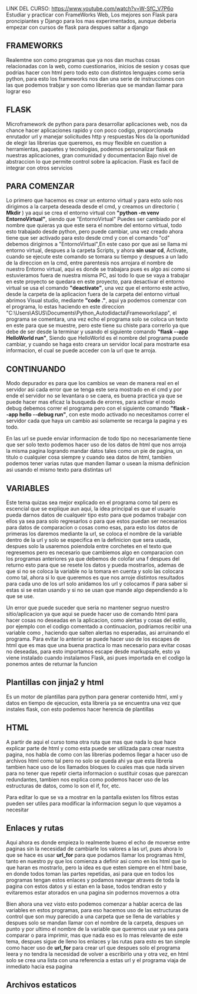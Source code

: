 LINK DEL CURSO: https://www.youtube.com/watch?v=W-SfC_V7P6o
Estudiar y practicar con FrameWorks Web, Los mejores son Flask para proncipiantes y Django para los mas experimentados, aunque deberia empezar con cursos de flask para despues saltar a django

## FRAMEWORKS 
Realemtne son como programas que ya nos dan muchas cosas relacionadas con la web, como cuestionarios, inicios de sesion y cosas que podrias hacer con html pero todo esto con distintos lenguajes como seria python, para esto los frameworks nos dan una serie de instrucciones con las que podemos trabjar y son como librerias que se mandan llamar para lograr eso


## FLASK
Microframework de python para para desarrollar aplicaciones web, nos da chance hacer aplicaciones rapido y con poco codigo, proporcionada enrutador url y manejar solicitudes http y respuestas
Nos da la oportunidad de elegir las librerias que queremos, es muy flexible en cuestion a herramientas, paquetes y tecnologias, podemos personalizar flask en nuestras aplicaciones, gran comunidad y documentacion
Bajo nivel de abstraccion lo que permite control sobre la aplicacion. Flask es facil de integrar con otros servicios

## PARA COMENZAR
Lo primero que hacemos es crear un entorno virtual y para esto solo nos dirigimos a la carpeta deseada desde el cmd, y creamos un directorio ( **Mkdir**  ) ya aqui se crea el entorno virtual con **"python -m venv EntornoVirtual"**, siendo que "EntornoVirtual" Puedes ser cambiado por el nombre que quieras ya que este sera el nombre del entorno virtual, todo esto trabajado desde python, pero puede cambiar, una vez creado ahora tiene que ser activado para esto desde cmd y con el comando "cd" debemos dirigirnos a "EntornoVirtual",En este caso por que asi se llama mi entorno virtual, despues a la carpeta Scripts, y ahora **sin usar cd**, Activate, cuando se ejecute este comando se tomara su tiempo y despues a un lado de la direccion en la cmd, entre parentesis nos arrojara el nombre de nuestro Entorno virtual, aqui es donde se trabajara pues es algo asi como si estuvieramos fuera de nuestra misma PC, asi todo lo que se vaya a trabajar en este proyecto se quedara en este proyecto, para desactivar el entorno virtual se usa el comando **"deactivate"**, una vez que el entorno este activo, desde la carpeta de la aplicacion fuera de la carpeta del entorno virtual abrimos Visual studio, mediante **"code ."**, aqui ya podemos comenzar con el programa, lo estas haciendo en este direccion "C:\Users\ASUS\Documents\Python_Autodidacta\Frameworks\app", el programa se comentara, una vez echo el programa solo se coloca un texto en este para que se muestre, pero este tiene su chiste para correrlo ya que debe de ser desde la terminar y usando el siguiente comando **"flask --app HelloWorld run"**, Siendo que HelloWorld es el nombre del programa puede cambiar, y cuando se haga esto creara un servidor local para mostrarte esa informacion, el cual se puede acceder con la url que te arroja. 

## CONTINUANDO

Modo depurador es para que los cambios se vean de manera real en el servidor asi cada error que se tenga este sera mostrado en el cmd y por ende el servidor no se levantara o se caera, es buena practica ya que se puede hacer mas eficaz la busqueda de erorres, para activar el modo debug debemos correr el programa pero con el siguiente comando **"flask --app hello --debug run"**, con este modo activado no necesitamos correr el servidor cada que haya un cambio asi solamente se recarga la pagina y es todo.

En las url se puede enviar informacion de todo tipo no necesariamente tiene que ser solo texto podemos hacer uso de los datos de html que nos arroja la misma pagina logrando mandar datos tales como un pie de pagina, un titulo o cualquier cosa siempre y cuando sea datos de html, tambien podemos tener varias rutas que manden llamar o usean la misma definicion asi usando el mismo texto para distintas url


## VARIABLES

Este tema quizas sea mejor explicado en el programa como tal pero es escencial que se explique aun aqui, la idea principal es que el usuario pueda darnos datos de cualqueir tipo esto para que podamos trabajar con ellos ya sea para solo regresarlos o para que estos puedan ser necesarios para datos de comparacion o cosas como esas, para esto los datos de primeras los daremos mediante la url, se coloca el nombre de la variable dentro de la url y solo se especifica en la definicion que sera usada, despues solo la usaremos poiendola entre corchetes en el texto que regresemos pero es necesario que cambiemos algo en comparacion con los programas anteriores ya que debemos de colofar una f despues del returno esto para que se resete los datos y pueda mostrarlos, ademas de que si no se coloca la variable no la tomara en cuenta y solo las colocara como tal, ahora si lo que queremos es que nos arroje 
distintos resultados para cada uno de los url solo anidamos los url y colocamos if para saber si estas si se estan usando y si no se usan que mande algo dependiendo a lo que se use.

Un error que puede suceder que seria no mantener segruo nuestro sitio/aplicacion ya que aqui se puede hacer uso de comando html para hacer cosas no deseadas en la aplicacion, como alertas y cosas del estilo, por ejemplo con el codigo comentado a continuacion, podriamos recibir una variable como  <script>alert("CHUPALA")</script>, haciendo que salten alertas no esperadas, asi arruinando el programa. Para evitar lo anterior se puede hacer uso de los escapes de html que es mas que una buena practica lo mas necesario para evitar cosas no deseadas, para esto importamos escape desde markupsafe, esto ya viene instalado cuando instalamos Flask, asi pues importada en el codigo la ponemos antes de returnar la funcion

## Plantillas con jinja2 y html
Es un motor de plantillas para python para generar contenido html, xml y datos en tiempo de ejecucion, esta libreria ya se encuentra una vez que instales flask, con esto podemos hacer herencia de plantillas

## HTML
A partir de aqui el curso toma otra ruta que mas que nada lo que hace explicar parte de html y como esta puede ser utilizada para crear nuestra pagina, nos habla de como con las librerias podemos llegar a hacer uso de archivos html como tal pero no solo se queda ahi ya que esta libreria tambien hace uso de los llamados bloques lo cuales mas que nada sirven para no tener que repetir cierta informacion o sustituir cosas que parezcan redundantes, tambien nos explica como podemos hacer uso de las estructuras de datos, como lo son el if, for, etc.

Para editar lo que se va a mostrar en la pantalla existen los filtros estas pueden ser utiles para modificar la informacion segun lo que vayamos a necesitar

## Enlaces y rutas
Aqui ahora es donde empieza lo realmente bueno el echo de moverse entre paginas sin la necesidad de cambiarle los valores a las url, pues ahora lo que se hace es usar **url_for** para que podamos llamar los programas html, tanto en nuestro py que los comienza a definir asi como en los html que lo que haran es mostrarlo, pero la idea es que esten siempre en el html base, en donde todos toman las partes repetidas, asi para que en todos los programas tengan estos enlaces y podamos navegar atraves de toda la pagina con estos datos y si estan en la base, todos tendran esto y evitaremos estar atorados en una pagina sin podernos movernos a otra

Bien ahora una vez visto esto podemos comenzar a hablar acerca de las variables en estos programas, para eso hacemos uso de las estructuras de control que son muy parecido a una carpeta que se llena de variables y despues solo se mandan llamar con el nombre de la carpeta, despues un punto y por ultimo el nombre de la variable que queremos usar ya sea para comparar o para imprimir, mas que nada eso es lo mas relevante de este tema, despues sigue de lleno los enlaces y las rutas para esto es tan simple como hacer uso de **url_for** para crear url que despues solo el programa leera y no tendra la necesidad de volver a escribirlo una y otra vez, en html solo se crea una lista con una referencia a estas url y el programa viaja de inmediato hacia esa pagina

## Archivos estaticos
